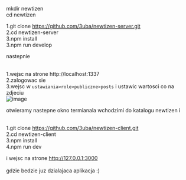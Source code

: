 mkdir newtizen<br />
cd newtizen<br />

1.git clone https://github.com/3uba/newtizen-server.git<br />
2.cd newtizen-server<br />
3.npm install<br/>
3.npm run develop<br/>

nastepnie <br/><br/>

1.wejsc na strone http://localhost:1337<br/>
2.zalogowac sie <br/>
3.wejsc w `ustawiania>role>publiczne>posts` i ustawic wartosci co na zdjeciu<br/>
![image](https://user-images.githubusercontent.com/75246355/197419734-65bf7694-d414-45b1-bc02-0155588fee46.png)

otwieramy nastepne okno termianala wchodzimi do katalogu newtizen i <br /><br />

1.git clone https://github.com/3uba/newtizen-client.git<br />
2.cd newtizen-client<br />
3.npm install <br/>
4.npm run dev<br/>

i wejsc na strone http://127.0.0.1:3000
<br/><br/>
gdzie bedzie juz dzialajaca aplikacja :)
